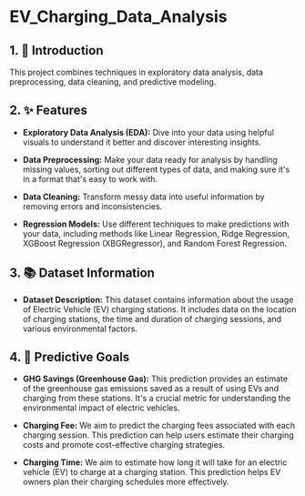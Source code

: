 # EV_Charging_Data_Analysis

## 1. 🎯 Introduction

This project combines techniques in exploratory data analysis, data preprocessing, data cleaning, and predictive modeling.

## 2. ✨ Features

- **Exploratory Data Analysis (EDA):** Dive into your data using helpful visuals to understand it better and discover interesting insights.

- **Data Preprocessing:** Make your data ready for analysis by handling missing values, sorting out different types of data, and making sure it's in a format that's easy to work with.

- **Data Cleaning:** Transform messy data into useful information by removing errors and inconsistencies.

- **Regression Models:** Use different techniques to make predictions with your data, including methods like Linear Regression, Ridge Regression, XGBoost Regression (XBGRegressor), and Random Forest Regression.

## 3. 📚 Dataset Information

- **Dataset Description:** This dataset contains information about the usage of Electric Vehicle (EV) charging stations. It includes data on the location of charging stations, the time and duration of charging sessions, and various environmental factors.

## 4. 🎯 Predictive Goals

  - **GHG Savings (Greenhouse Gas):** This prediction provides an estimate of the greenhouse gas emissions saved as a result of using EVs and charging from these stations. It's a crucial metric for understanding the environmental impact of electric vehicles.

  - **Charging Fee:** We aim to predict the charging fees associated with each charging session. This prediction can help users estimate their charging costs and promote cost-effective charging strategies.
 
  - **Charging Time:** We aim to estimate how long it will take for an electric vehicle (EV) to charge at a charging station. This prediction helps EV owners plan their charging schedules more effectively.

